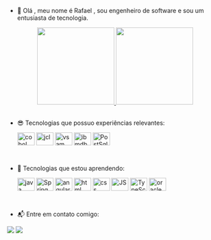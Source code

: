 - 👋 Olá , meu nome é Rafael , sou engenheiro de software e sou um entusiasta de tecnologia.


<div align="center">
  <a href="https://github.com//rafaelmeireles-ti">
  <img height="180em" src="https://github-readme-stats.vercel.app/api?username=rafaelmeireles-ti&show_icons=true&theme=dark&include_all_commits=true&count_private=true"/>
  <img height="180em" src="https://github-readme-stats.vercel.app/api/top-langs/?username=rafaelmeireles-ti&layout=compact&langs_count=7&theme=dark"/>
</div>
</a>

<br>

- 😎 Tecnologias que possuo experiências relevantes:
  

  
  <img align="center" alt="cobol" title="COBOL" height="30" width="40" src="https://www.google.com/url?sa=i&url=https%3A%2F%2Fwww.dio.me%2Farticles%2Fquem-ainda-usa-cobol&psig=AOvVaw27HODeTE-fUAcuteRqbKNu&ust=1739912915003000&source=images&cd=vfe&opi=89978449&ved=0CBQQjRxqFwoTCMjps-fOy4sDFQAAAAAdAAAAABAE">
  <img align="center" alt="jcl"  title="JCL" height="30" width="40" src="https://www.computerhope.com/jargon/j/jcl.jpg">
  <img align="center" alt="vsam" title="VSAM" height="30" width="40" src="https://encrypted-tbn0.gstatic.com/images?q=tbn:ANd9GcR0R2yGFp6DxKLRcJQ-yAibEperJO6-xmsKl6-QQBVC8R9-VPsqb6QZ1G7u7NNpth1EmKE&usqp=CAU"> 
  <img align="center" alt="ibmdb2" title="IBM DB2" height="30" width="40" src="https://encrypted-tbn0.gstatic.com/images?q=tbn:ANd9GcRcP4ENdsUb-yHd7bbZFIUHBTcd2iIkE8GGrw&usqp=CAU">
  <img align="center" alt="PostSql" title="PostgreSQL" height="30" width="40" src="https://cdn.jsdelivr.net/gh/devicons/devicon/icons/postgresql/postgresql-original-wordmark.svg">
 <br> 

- 🤪 Tecnologias que estou aprendendo:

         
  <img align="center" alt="java" title="Java" height="30" width="40" src="https://cdn.jsdelivr.net/gh/devicons/devicon/icons/java/java-original.svg">
  <img align="center" alt="Spring" title="Spring" height="30" width="40" src="https://cdn.jsdelivr.net/gh/devicons/devicon/icons/spring/spring-plain-wordmark.svg">
  <img align="center" alt="angular" title="Angular" height="30" width="40" src="https://cdn.jsdelivr.net/gh/devicons/devicon/icons/angularjs/angularjs-original.svg">
  <img align="center" alt="html" title="HTML" height="30" width="40" src="https://cdn.jsdelivr.net/gh/devicons/devicon/icons/html5/html5-original-wordmark.svg">
  <img align="center" alt="css" title="CSS" height="30" width="40" src="https://cdn.jsdelivr.net/gh/devicons/devicon/icons/css3/css3-original-wordmark.svg">
  <img align="center" alt="JS" title="JavaScript" height="30" width="40" src="https://cdn.jsdelivr.net/gh/devicons/devicon/icons/javascript/javascript-original.svg">
  <img align="center" alt="TypeScript" title="TypeScript" height="30" width="40" src="https://cdn.jsdelivr.net/gh/devicons/devicon/icons/typescript/typescript-original.svg">
  <img align="center" alt="oracle"  title = "oracle" height="30" width="40" src="https://cdn.jsdelivr.net/gh/devicons/devicon/icons/oracle/oracle-original.svg">
  
</div>

<br>


- 📬 Entre em contato comigo:

<div> 
  <a href = "mailto:rafaelmeireles.ti@gmail.com"><img src="https://img.shields.io/badge/-Gmail-%23333?style=for-the-badge&logo=gmail&logoColor=white" target="_blank"></a>
  <a href="https://www.linkedin.com/in/rafaelmeirelesti" target="_blank"><img src="https://img.shields.io/badge/-LinkedIn-%230077B5?style=for-the-badge&logo=linkedin&logoColor=white" target="_blank"></a> 
 

</div>

